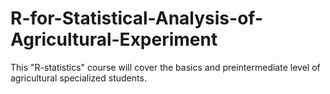 # R-for-Statistical-Analysis-of-Agricultural-Experiment
This "R-statistics" course will cover the basics and preintermediate level of agricultural specialized students.
